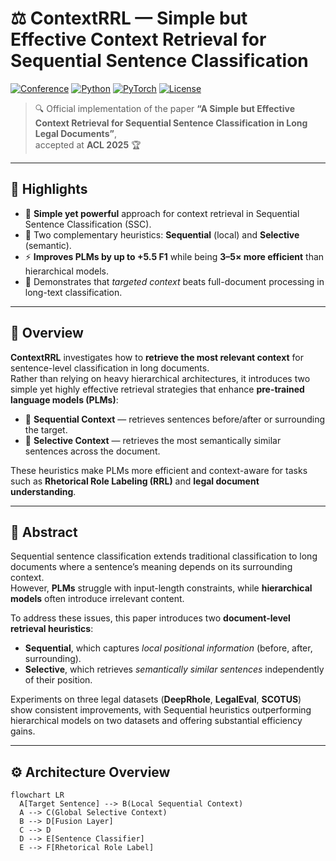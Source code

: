 # ⚖️ ContextRRL — Simple but Effective Context Retrieval for Sequential Sentence Classification

[![Conference](https://img.shields.io/badge/ACL-2025-red.svg)](https://aclanthology.org/)
[![Python](https://img.shields.io/badge/Python-3.9%2B-blue.svg)](https://www.python.org/)
[![PyTorch](https://img.shields.io/badge/PyTorch-ready-orange.svg)](https://pytorch.org/)
[![License](https://img.shields.io/badge/License-MIT-lightgrey.svg)](#license)

> 🔍 Official implementation of the paper **“A Simple but Effective Context Retrieval for Sequential Sentence Classification in Long Legal Documents”**,  
> accepted at **ACL 2025** 🏆  

---

## 🌟 Highlights

- 🚀 **Simple yet powerful** approach for context retrieval in Sequential Sentence Classification (SSC).  
- 🧩 Two complementary heuristics: **Sequential** (local) and **Selective** (semantic).  
- ⚡ **Improves PLMs by up to +5.5 F1** while being **3–5× more efficient** than hierarchical models.  
- 🧠 Demonstrates that *targeted context* beats full-document processing in long-text classification.  

---

## 🧠 Overview

**ContextRRL** investigates how to **retrieve the most relevant context** for sentence-level classification in long documents.  
Rather than relying on heavy hierarchical architectures, it introduces two simple yet highly effective retrieval strategies that enhance **pre-trained language models (PLMs)**:

- 🧭 **Sequential Context** — retrieves sentences before/after or surrounding the target.  
- 🔬 **Selective Context** — retrieves the most semantically similar sentences across the document.  

These heuristics make PLMs more efficient and context-aware for tasks such as **Rhetorical Role Labeling (RRL)** and **legal document understanding**.

---

## 📜 Abstract

Sequential sentence classification extends traditional classification to long documents where a sentence’s meaning depends on its surrounding context.  
However, **PLMs** struggle with input-length constraints, while **hierarchical models** often introduce irrelevant content.  

To address these issues, this paper introduces two **document-level retrieval heuristics**:
- **Sequential**, which captures *local positional information* (before, after, surrounding).  
- **Selective**, which retrieves *semantically similar sentences* independently of their position.  

Experiments on three legal datasets (**DeepRhole**, **LegalEval**, **SCOTUS**) show consistent improvements, with Sequential heuristics outperforming hierarchical models on two datasets and offering substantial efficiency gains.

---

## ⚙️ Architecture Overview

```mermaid
flowchart LR
  A[Target Sentence] --> B(Local Sequential Context)
  A --> C(Global Selective Context)
  B --> D[Fusion Layer]
  C --> D
  D --> E[Sentence Classifier]
  E --> F[Rhetorical Role Label]
